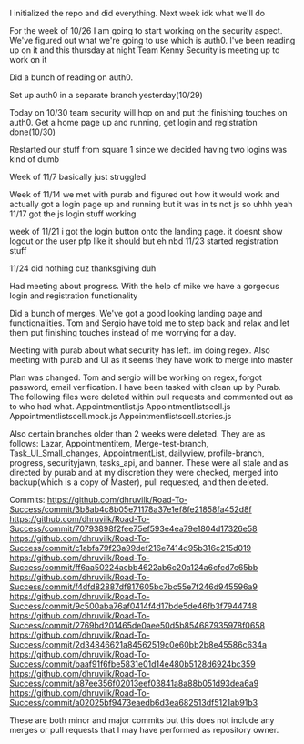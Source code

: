 I initialized the repo and did everything. Next week idk what we'll do


For the week of 10/26 I am going to start working on the security aspect. We've figured out what we're going to use
which is auth0. I've been reading up on it and this thursday at night Team Kenny Security is meeting up to work on it

Did a bunch of reading on auth0. 

Set up auth0 in a separate branch yesterday(10/29)

Today on 10/30 team security will hop on and put the finishing touches on auth0. Get a home page up and running, get login and registration done(10/30)

Restarted our stuff from square 1 since we decided having two logins was kind of dumb

Week of 11/7 basically just struggled

Week of 11/14 we met with purab and figured out how it would work and actually got a login page up and running but it was in ts not js so uhhh yeah
11/17 got the js login stuff working

week of 11/21 i got the login button onto the landing page. it doesnt show logout or the user pfp like it should but eh nbd
11/23 started registration stuff

11/24 did nothing cuz thanksgiving duh

Had meeting about progress. With the help of mike we have a gorgeous login and registration functionality

Did a bunch of merges. We've got a good looking landing page and functionalities. Tom and Sergio have told me to step back and relax and let them put finishing touches instead of me worrying for a day. 


Meeting with purab about what security has left. im doing regex. Also meeting with purab and UI as it seems they have work to merge into master

Plan was changed. Tom and sergio will be working on regex, forgot password, email verification. I have been tasked with clean up by Purab. The following files were deleted within pull requests and commented out as to who had what.
Appointmentlist.js 
Appointmentlistscell.js
Appointmentlistscell.mock.js
Appointmentlistscell.stories.js

Also certain branches older than 2 weeks were deleted. They are as follows: 
Lazar, Appointmentitem, Merge-test-branch, Task_UI_Small_changes, AppointmentList, dailyview, profile-branch, progress, securityjawn, tasks_api, and banner. 
These were all stale and as directed by purab and at my discretion they were checked, merged into backup(which is a copy of Master), pull requested, and then deleted. 

Commits:
https://github.com/dhruvilk/Road-To-Success/commit/3b8ab4c8b05e71178a37e1ef8fe21858fa452d8f
https://github.com/dhruvilk/Road-To-Success/commit/70793898f2fee75ef593e4ea79e1804d17326e58
https://github.com/dhruvilk/Road-To-Success/commit/c1abfa79f23a99def216e7414d95b316c215d019
https://github.com/dhruvilk/Road-To-Success/commit/ff6aa50224acbb4622ab6c20a124a6cfcd7c65bb
https://github.com/dhruvilk/Road-To-Success/commit/f4dfd82887df817605bc7bc55e7f246d945596a9
https://github.com/dhruvilk/Road-To-Success/commit/9c500aba76af0414f4d17bde5de46fb3f7944748
https://github.com/dhruvilk/Road-To-Success/commit/2769bd201465de0aee50d5b854687935978f0658
https://github.com/dhruvilk/Road-To-Success/commit/2d34846621a84562519c0e60bb2b8e45586c634a
https://github.com/dhruvilk/Road-To-Success/commit/baaf91f6fbe5831e01d14e480b5128d6924bc359
https://github.com/dhruvilk/Road-To-Success/commit/a87ee356f02013eef03841a8a88b051d93dea6a9
https://github.com/dhruvilk/Road-To-Success/commit/a02025bf9473eaedb6d3ea682513df5121ab91b3

These are both minor and major commits but this does not include any merges or pull requests that I may have performed as repository owner. 
